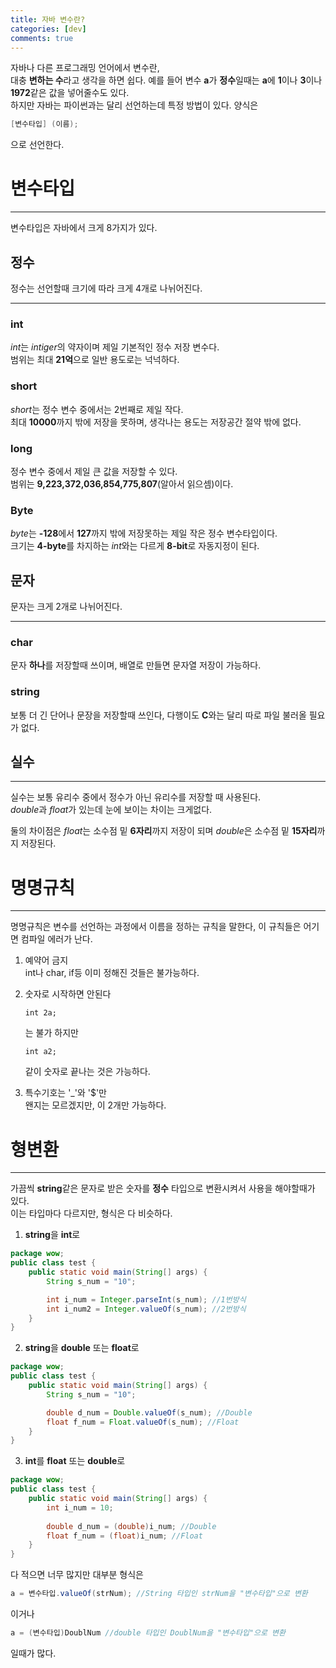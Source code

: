 ```yaml
---
title: 자바 변수란?
categories: [dev]
comments: true
---
```

자바나 다른 프로그래밍 언어에서 변수란,    
대충 **변하는 수**라고 생각을 하면 쉽다. 예를 들어 변수 **a**가 **정수**일때는 **a**에 **1**이나 **3**이나 **1972**같은 값을 넣어줄수도 있다.   
하지만 자바는 파이썬과는 달리 선언하는데 특정 방법이 있다. 양식은   
```java
[변수타입] (이름);
```
으로 선언한다.
# 변수타입
- - -    
변수타입은 자바에서 크게 8가지가 있다.   

## 정수   
정수는 선언할때 크기에 따라 크게 4개로 나뉘어진다.
- - -   
### int   
*int*는 *intiger*의 약자이며 제일 기본적인 정수 저장 변수다.   
범위는 최대 **21억**으로 일반 용도로는 넉넉하다.   
### short   
*short*는 정수 변수 중에서는 2번째로 제일 작다.     
최대 **10000**까지 밖에 저장을 못하며, 생각나는 용도는 저장공간 절약 밖에 없다.   
### long   
정수 변수 중에서 제일 큰 값을 저장할 수 있다.      
범위는 **9,223,372,036,854,775,807**(알아서 읽으셈)이다.   
    
### Byte
*byte*는 **-128**에서 **127**까지 밖에 저장못하는 제일 작은 정수 변수타입이다.   
크기는 **4-byte**를 차지하는 *int*와는 다르게 **8-bit**로 자동지정이 된다.
## 문자   
문자는 크게 2개로 나뉘어진다.   
- - -   
### char     
문자 **하나**를 저장할때 쓰이며, 배열로 만들면 문자열 저장이 가능하다.   
### string   
보통 더 긴 단어나 문장을 저장할때 쓰인다, 다행이도 **C**와는 달리 따로 파일 불러올 필요가 없다.   
## 실수
- - -
실수는 보통 유리수 중에서 정수가 아닌 유리수를 저장할 때 사용된다.   
*double*과 *float*가 있는데 눈에 보이는 차이는 크게없다.   

둘의 차이점은 *float*는 소수점 밑 **6자리**까지 저장이 되며 *double*은 소수점 밑 **15자리**까지 저장된다.   
# 명명규칙
- - -   
명명규칙은 변수를 선언하는 과정에서 이름을 정하는 규칙을 말한다, 이 규칙들은 어기면 컴파일 에러가 난다.      
1. 예약어 금지   
int나 char, if등 이미 정해진 것들은 불가능하다.   

2. 숫자로 시작하면 안된다   
    ```
    int 2a;
    ```
    는 불가 하지만   
    ```   
    int a2;
    ```
    같이 숫자로 끝나는 것은 가능하다.   

3. 특수기호는 '_'와 '$'만   
왠지는 모르겠지만, 이 2개만 가능하다.
# 형변환
- - -
가끔씩 **string**같은 문자로 받은 숫자를 **정수** 타입으로 변환시켜서 사용을 해야할때가 있다.   
이는 타입마다 다르지만, 형식은 다 비슷하다.   
1. **string**을 **int**로   
```java
package wow;
public class test {
    public static void main(String[] args) {
        String s_num = "10";

        int i_num = Integer.parseInt(s_num); //1번방식
        int i_num2 = Integer.valueOf(s_num); //2번방식
    }
}
```
2. **string**을 **double** 또는 **float**로
```java
package wow;
public class test {
    public static void main(String[] args) {
        String s_num = "10";

        double d_num = Double.valueOf(s_num); //Double
        float f_num = Float.valueOf(s_num); //Float
    }
}
```
3. **int**를 **float** 또는 **double**로
```java
package wow;
public class test {
    public static void main(String[] args) {
        int i_num = 10;
	
        double d_num = (double)i_num; //Double
        float f_num = (float)i_num; //Float
    }
}
```

다 적으면 너무 많지만 대부분 형식은
```java
a = 변수타입.valueOf(strNum); //String 타입인 strNum을 "변수타입"으로 변환
```
이거나
```java
a = (변수타입)DoublNum //double 타입인 DoublNum을 "변수타입"으로 변환
```
일때가 많다.